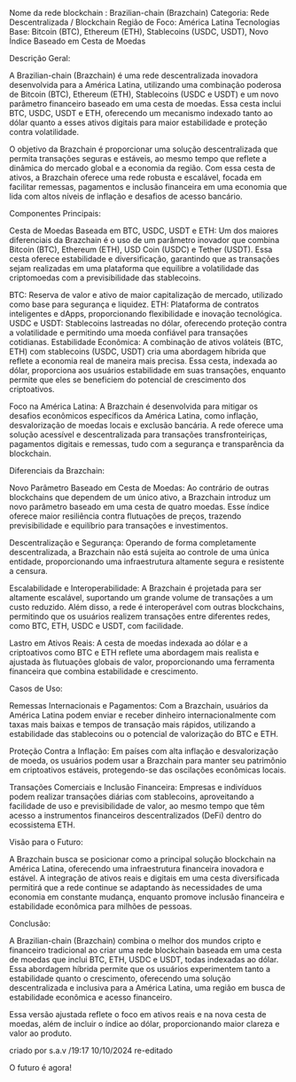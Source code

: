 Nome da rede blockchain : Brazilian-chain (Brazchain)
Categoria: Rede Descentralizada / Blockchain
Região de Foco: América Latina
Tecnologias Base: Bitcoin (BTC), Ethereum (ETH), Stablecoins (USDC, USDT), Novo Índice Baseado em Cesta de Moedas

Descrição Geral:

A Brazilian-chain (Brazchain) é uma rede descentralizada inovadora desenvolvida para a América Latina, utilizando uma combinação poderosa de Bitcoin (BTC), Ethereum (ETH), Stablecoins (USDC e USDT) e um novo parâmetro financeiro baseado em uma cesta de moedas. Essa cesta inclui BTC, USDC, USDT e ETH, oferecendo um mecanismo indexado tanto ao dólar quanto a esses ativos digitais para maior estabilidade e proteção contra volatilidade.

O objetivo da Brazchain é proporcionar uma solução descentralizada que permita transações seguras e estáveis, ao mesmo tempo que reflete a dinâmica do mercado global e a economia da região. Com essa cesta de ativos, a Brazchain oferece uma rede robusta e escalável, focada em facilitar remessas, pagamentos e inclusão financeira em uma economia que lida com altos níveis de inflação e desafios de acesso bancário.

Componentes Principais:

Cesta de Moedas Baseada em BTC, USDC, USDT e ETH: Um dos maiores diferenciais da Brazchain é o uso de um parâmetro inovador que combina Bitcoin (BTC), Ethereum (ETH), USD Coin (USDC) e Tether (USDT). Essa cesta oferece estabilidade e diversificação, garantindo que as transações sejam realizadas em uma plataforma que equilibre a volatilidade das criptomoedas com a previsibilidade das stablecoins.

BTC: Reserva de valor e ativo de maior capitalização de mercado, utilizado como base para segurança e liquidez.
ETH: Plataforma de contratos inteligentes e dApps, proporcionando flexibilidade e inovação tecnológica.
USDC e USDT: Stablecoins lastreadas no dólar, oferecendo proteção contra a volatilidade e permitindo uma moeda confiável para transações cotidianas.
Estabilidade Econômica: A combinação de ativos voláteis (BTC, ETH) com stablecoins (USDC, USDT) cria uma abordagem híbrida que reflete a economia real de maneira mais precisa. Essa cesta, indexada ao dólar, proporciona aos usuários estabilidade em suas transações, enquanto permite que eles se beneficiem do potencial de crescimento dos criptoativos.

Foco na América Latina: A Brazchain é desenvolvida para mitigar os desafios econômicos específicos da América Latina, como inflação, desvalorização de moedas locais e exclusão bancária. A rede oferece uma solução acessível e descentralizada para transações transfronteiriças, pagamentos digitais e remessas, tudo com a segurança e transparência da blockchain.

Diferenciais da Brazchain:

Novo Parâmetro Baseado em Cesta de Moedas: Ao contrário de outras blockchains que dependem de um único ativo, a Brazchain introduz um novo parâmetro baseado em uma cesta de quatro moedas. Esse índice oferece maior resiliência contra flutuações de preços, trazendo previsibilidade e equilíbrio para transações e investimentos.

Descentralização e Segurança: Operando de forma completamente descentralizada, a Brazchain não está sujeita ao controle de uma única entidade, proporcionando uma infraestrutura altamente segura e resistente a censura.

Escalabilidade e Interoperabilidade: A Brazchain é projetada para ser altamente escalável, suportando um grande volume de transações a um custo reduzido. Além disso, a rede é interoperável com outras blockchains, permitindo que os usuários realizem transações entre diferentes redes, como BTC, ETH, USDC e USDT, com facilidade.

Lastro em Ativos Reais: A cesta de moedas indexada ao dólar e a criptoativos como BTC e ETH reflete uma abordagem mais realista e ajustada às flutuações globais de valor, proporcionando uma ferramenta financeira que combina estabilidade e crescimento.

Casos de Uso:

Remessas Internacionais e Pagamentos: Com a Brazchain, usuários da América Latina podem enviar e receber dinheiro internacionalmente com taxas mais baixas e tempos de transação mais rápidos, utilizando a estabilidade das stablecoins ou o potencial de valorização do BTC e ETH.

Proteção Contra a Inflação: Em países com alta inflação e desvalorização de moeda, os usuários podem usar a Brazchain para manter seu patrimônio em criptoativos estáveis, protegendo-se das oscilações econômicas locais.

Transações Comerciais e Inclusão Financeira: Empresas e indivíduos podem realizar transações diárias com stablecoins, aproveitando a facilidade de uso e previsibilidade de valor, ao mesmo tempo que têm acesso a instrumentos financeiros descentralizados (DeFi) dentro do ecossistema ETH.

Visão para o Futuro:

A Brazchain busca se posicionar como a principal solução blockchain na América Latina, oferecendo uma infraestrutura financeira inovadora e estável. A integração de ativos reais e digitais em uma cesta diversificada permitirá que a rede continue se adaptando às necessidades de uma economia em constante mudança, enquanto promove inclusão financeira e estabilidade econômica para milhões de pessoas.

Conclusão:

A Brazilian-chain (Brazchain) combina o melhor dos mundos cripto e financeiro tradicional ao criar uma rede blockchain baseada em uma cesta de moedas que inclui BTC, ETH, USDC e USDT, todas indexadas ao dólar. Essa abordagem híbrida permite que os usuários experimentem tanto a estabilidade quanto o crescimento, oferecendo uma solução descentralizada e inclusiva para a América Latina, uma região em busca de estabilidade econômica e acesso financeiro.

Essa versão ajustada reflete o foco em ativos reais e na nova cesta de moedas, além de incluir o índice ao dólar, proporcionando maior clareza e valor ao produto.

criado por s.a.v /19:17 10/10/2024 re-editado

O futuro é agora!
